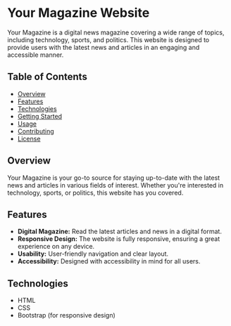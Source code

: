 # Your Magazine Website

Your Magazine is a digital news magazine covering a wide range of topics, including technology, sports, and politics. This website is designed to provide users with the latest news and articles in an engaging and accessible manner.

## Table of Contents

- [Overview](#overview)
- [Features](#features)
- [Technologies](#technologies)
- [Getting Started](#getting-started)
- [Usage](#usage)
- [Contributing](#contributing)
- [License](#license)

## Overview

Your Magazine is your go-to source for staying up-to-date with the latest news and articles in various fields of interest. Whether you're interested in technology, sports, or politics, this website has you covered.

## Features

- **Digital Magazine:** Read the latest articles and news in a digital format.
- **Responsive Design:** The website is fully responsive, ensuring a great experience on any device.
- **Usability:** User-friendly navigation and clear layout.
- **Accessibility:** Designed with accessibility in mind for all users.

## Technologies

- HTML
- CSS
- Bootstrap (for responsive design)
